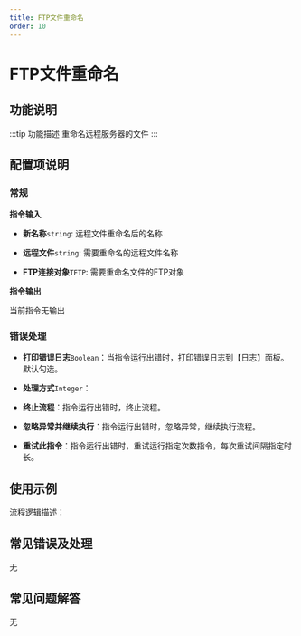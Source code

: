 ```yaml
---
title: FTP文件重命名
order: 10
---
```


# FTP文件重命名

## 功能说明

:::tip 功能描述
重命名远程服务器的文件
:::

## 配置项说明

### 常规

**指令输入**

- **新名称**`string`: 远程文件重命名后的名称

- **远程文件**`string`: 需要重命名的远程文件名称

- **FTP连接对象**`TFTP`: 需要重命名文件的FTP对象


**指令输出**

当前指令无输出

### 错误处理

- **打印错误日志**`Boolean`：当指令运行出错时，打印错误日志到【日志】面板。默认勾选。

- **处理方式**`Integer`：

 - **终止流程**：指令运行出错时，终止流程。

 - **忽略异常并继续执行**：指令运行出错时，忽略异常，继续执行流程。

 - **重试此指令**：指令运行出错时，重试运行指定次数指令，每次重试间隔指定时长。

## 使用示例

流程逻辑描述：

## 常见错误及处理

无

## 常见问题解答

无

